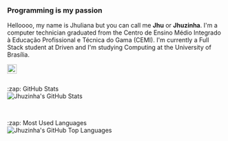 ### Programming is my passion

Helloooo, my name is Jhuliana but you can call me **Jhu** or **Jhuzinha**. I'm a computer technician graduated from the Centro de Ensino Médio Integrado à Educação Profissional e Técnica do Gama (CEMI). I'm currently a Full Stack student at Driven and I'm studying Computing at the University of Brasília.


<a href="https://www.linkedin.com/in/jhuliana-santos-6b6b2b201/">
  <img align="left" alt="Jhuliana's Linkedin" width="22px" src="https://raw.githubusercontent.com/peterthehan/peterthehan/master/assets/linkedin.svg" />
</a>

<br></br>

<summary>:zap: GitHub Stats</summary>
<img align="left" alt="Jhuzinha's GitHub Stats" src="https://github-readme-stats.vercel.app/api?username=jhuzinha" />

<br></br>

<summary>:zap: Most Used Languages</summary>
<img align="left" alt="Jhuzinha's GitHub Top Languages" src="https://github-readme-stats.vercel.app/api/top-langs/?username=jhuzinha" />



<!-- <div>
   <img alt="HTML" src="https://img.shields.io/badge/JavaScript-323330?style=for-the-badge&logo=javascript&logoColor=F7DF1E" />
   <img alt="JAVA SCRIPT" src=" https://img.shields.io/badge/HTML5-E34F26?style=for-the-badge&logo=html5&logoColor=white" />
   <img alt="CSS3" src=" https://img.shields.io/badge/CSS3-1572B6?style=for-the-badge&logo=css3&logoColor=white" />
   <img alt="NODE JS" src=" https://img.shields.io/badge/Node.js-339933?style=for-the-badge&logo=nodedotjs&logoColor=white"  />
   <img alt="PYTHON" src=" https://img.shields.io/badge/Python-FFD43B?style=for-the-badge&logo=python&logoColor=blue" />
</div>
 -->
